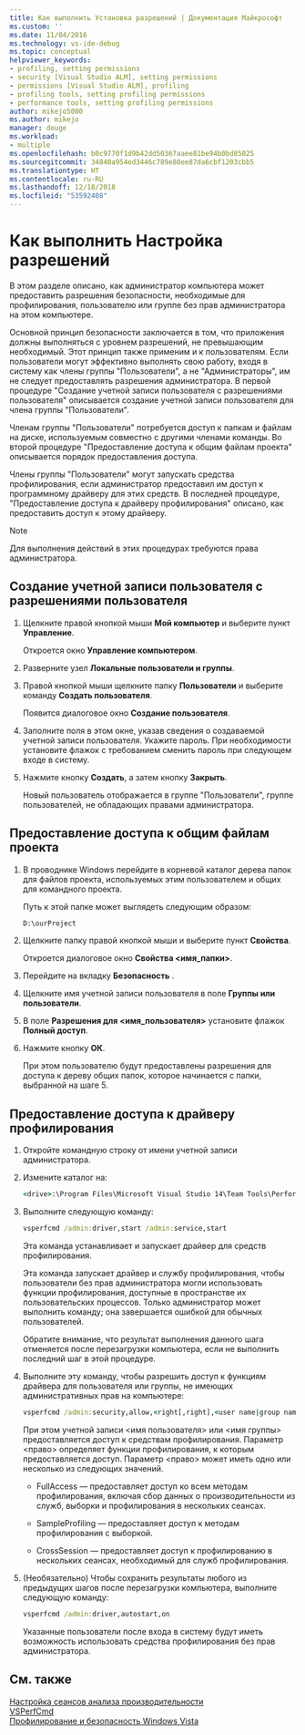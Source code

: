 ```yaml
---
title: Как выполнить Установка разрешений | Документация Майкрософт
ms.custom: ''
ms.date: 11/04/2016
ms.technology: vs-ide-debug
ms.topic: conceptual
helpviewer_keywords:
- profiling, setting permissions
- security [Visual Studio ALM], setting permissions
- permissions [Visual Studio ALM], profiling
- profiling tools, setting profiling permissions
- performance tools, setting profiling permissions
author: mikejo5000
ms.author: mikejo
manager: douge
ms.workload:
- multiple
ms.openlocfilehash: b0c9770f1d9b42dd50367aaee81be94b0bd85025
ms.sourcegitcommit: 34840a954ed3446c789e80ee87da6cbf1203cbb5
ms.translationtype: HT
ms.contentlocale: ru-RU
ms.lasthandoff: 12/18/2018
ms.locfileid: "53592408"
---
```

# <a name="how-to-set-permissions"></a>Как выполнить Настройка разрешений

В этом разделе описано, как администратор компьютера может предоставить разрешения безопасности, необходимые для профилирования, пользователю или группе без прав администратора на этом компьютере.

Основной принцип безопасности заключается в том, что приложения должны выполняться с уровнем разрешений, не превышающим необходимый. Этот принцип также применим и к пользователям. Если пользователи могут эффективно выполнять свою работу, входя в систему как члены группы "Пользователи", а не "Администраторы", им не следует предоставлять разрешения администратора. В первой процедуре "Создание учетной записи пользователя с разрешениями пользователя" описывается создание учетной записи пользователя для члена группы "Пользователи".

Членам группы "Пользователи" потребуется доступ к папкам и файлам на диске, используемым совместно с другими членами команды. Во второй процедуре "Предоставление доступа к общим файлам проекта" описывается порядок предоставления доступа.

Члены группы "Пользователи" могут запускать средства профилирования, если администратор предоставил им доступ к программному драйверу для этих средств. В последней процедуре, "Предоставление доступа к драйверу профилирования" описано, как предоставить доступ к этому драйверу.

> [!NOTE]
> Для выполнения действий в этих процедурах требуются права администратора.

## <a name="to-create-a-user-account-that-has-user-permissions"></a>Создание учетной записи пользователя с разрешениями пользователя

1. Щелкните правой кнопкой мыши **Мой компьютер** и выберите пункт **Управление**.

     Откроется окно **Управление компьютером**.

2. Разверните узел **Локальные пользователи и группы**.

3. Правой кнопкой мыши щелкните папку **Пользователи** и выберите команду **Создать пользователя**.

     Появится диалоговое окно **Создание пользователя**.

4. Заполните поля в этом окне, указав сведения о создаваемой учетной записи пользователя. Укажите пароль. При необходимости установите флажок с требованием сменить пароль при следующем входе в систему.

5. Нажмите кнопку **Создать**, а затем кнопку **Закрыть**.

     Новый пользователь отображается в группе "Пользователи", группе пользователей, не обладающих правами администратора.

## <a name="to-grant-access-to-shared-project-files"></a>Предоставление доступа к общим файлам проекта

1. В проводнике Windows перейдите в корневой каталог дерева папок для файлов проекта, используемых этим пользователем и общих для командного проекта.

     Путь к этой папке может выглядеть следующим образом:

    ```cmd
    D:\ourProject
    ```

2. Щелкните папку правой кнопкой мыши и выберите пункт **Свойства**.

     Откроется диалоговое окно **Свойства \<имя_папки>**.

3. Перейдите на вкладку **Безопасность** .

4. Щелкните имя учетной записи пользователя в поле **Группы или пользователи**.

5. В поле **Разрешения для \<имя_пользователя>** установите флажок **Полный доступ**.

6. Нажмите кнопку **ОК**.

     При этом пользователю будут предоставлены разрешения для доступа к дереву общих папок, которое начинается с папки, выбранной на шаге 5.

## <a name="to-grant-access-to-the-profiling-driver"></a>Предоставление доступа к драйверу профилирования

1. Откройте командную строку от имени учетной записи администратора.

2. Измените каталог на:

    ```cmd
    <drive>:\Program Files\Microsoft Visual Studio 14\Team Tools\Performance Tools
    ```

3. Выполните следующую команду:

    ```cmd
    vsperfcmd /admin:driver,start /admin:service,start
    ```

     Эта команда устанавливает и запускает драйвер для средств профилирования.

     Эта команда запускает драйвер и службу профилирования, чтобы пользователи без прав администратора могли использовать функции профилирования, доступные в пространстве их пользовательских процессов. Только администратор может выполнить команду; она завершается ошибкой для обычных пользователей.

     Обратите внимание, что результат выполнения данного шага отменяется после перезагрузки компьютера, если не выполнить последний шаг в этой процедуре.

4. Выполните эту команду, чтобы разрешить доступ к функциям драйвера для пользователя или группы, не имеющих административных прав на компьютере:

    ```cmd
    vsperfcmd /admin:security,allow,<right[,right],<user name|group name>
    ```

     При этом учетной записи \<имя пользователя> или \<имя группы> предоставляется доступ к средствам профилирования. Параметр \<право> определяет функции профилирования, к которым предоставляется доступ. Параметр \<право> может иметь одно или несколько из следующих значений.

    - FullAccess — предоставляет доступ ко всем методам профилирования, включая сбор данных о производительности из служб, выборки и профилирования в нескольких сеансах.

    - SampleProfiling — предоставляет доступ к методам профилирования с выборкой.

    - CrossSession — предоставляет доступ к профилированию в нескольких сеансах, необходимый для служб профилирования.

5. (Необязательно) Чтобы сохранить результаты любого из предыдущих шагов после перезагрузки компьютера, выполните следующую команду:

    ```cmd
    vsperfcmd /admin:driver,autostart,on
    ```

   Указанные пользователи после входа в систему будут иметь возможность использовать средства профилирования без прав администратора.

## <a name="see-also"></a>См. также

[Настройка сеансов анализа производительности](../profiling/configuring-performance-sessions.md)  
[VSPerfCmd](../profiling/vsperfcmd.md)  
[Профилирование и безопасность Windows Vista](../profiling/profiling-and-windows-vista-security.md)